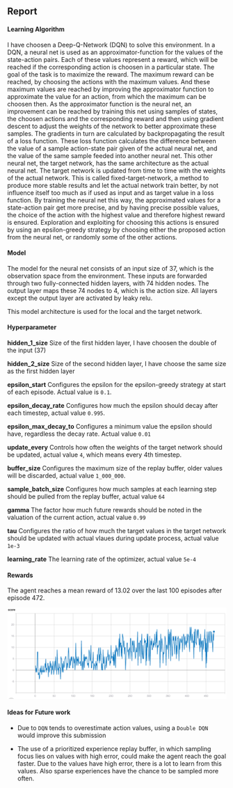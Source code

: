## Report

#### Learning Algorithm

I have choosen a Deep-Q-Network (DQN) to solve this environment. In a DQN, a neural net is used as an approximator-function for the values of the state-action pairs. Each of these values represent a reward, which will be reached if the corresponding action is choosen in a particular state. The goal of the task is to maximize the reward. The maximum reward can be reached, by choosing the actions with the maximum values. And these maximum values are reached by improving the approximator function to approximate the value for an action, from which the maximum can be choosen then. As the approximator function is the neural net, an improvement can be reached by training this net using samples of states, the choosen actions and the corresponding reward and then using gradient descent to adjust the weights of the network to better approximate these samples. The gradients in turn are calculated by backpropagating the result of a loss function. These loss function calculates the difference between the value of a sample action-state pair given of the actual neural net, and the value of the same sample feeded into another neural net. This other neural net, the target network, has the same architecture as the actual neural net. The target network is updated from time to time with the weights of the actual network. This is called fixed-target-network, a method to produce more stable results and let the actual network train better, by not influence itself too much as if used as input and as target value in a loss function. By training the neural net this way, the approximated values for a state-action pair get more precise, and by having precise possible values, the choice of the action with the highest value and therefore highest reward is ensured. Exploration and exploiting for choosing this actions is ensured by using an epsilon-greedy strategy by choosing either the proposed action from the neural net, or randomly some of the other actions.

#### Model

The model for the neural net consists of an input size of 37, which is the observation space from the environment. These inputs are forwarded through two fully-connected hidden layers, with 74 hidden nodes. The output layer maps these 74 nodes to 4, which is the action size. All layers except the output layer are activated by leaky relu.

This model architecture is used for the local and the target network.

#### Hyperparameter
**hidden_1_size**
Size of the first hidden layer, I have choosen the double of the input (37)

**hidden_2_size**
Size of the second hidden layer, I have choose the same size as the first hidden layer

**epsilon_start**
Configures the epsilon for the epsilon-greedy strategy at start of each episode. Actual value is `0.1`.

**epsilon_decay_rate**
Configures how much the epsilon should decay after each timestep, actual value `0.995`.

**epsilon_max_decay_to**
Configures a minimum value the epsilon should have, regardless the decay rate. Actual value `0.01`

**update_every**
Controls how often the weights of the target network should be updated, actual value `4`, which means every 4th timestep.

**buffer_size**
Configures the maximum size of the replay buffer, older values will be discarded, actual value `1_000_000`.

**sample_batch_size**
Configures how much samples at each learning step should be pulled from the replay buffer, actual value `64`

**gamma**
The factor how much future rewards should be noted in the valuation of the current action, actual value `0.99`

**tau**
Configures the ratio of how much the target values in the target network should be updated with actual vlaues during update process, actual value `1e-3`

**learning_rate**
The learning rate of the optimizer, actual value `5e-4`

#### Rewards

The agent reaches a mean reward of 13.02 over the last 100 episodes after episode 472.

![mean reward plot](tensorboard_reward.png)

#### Ideas for Future work

- Due to `DQN` tends to overestimate action values, using a `Double DQN` would improve this submission

- The use of a prioritized experience replay buffer, in which sampling focus lies on values with high error, could make the agent reach the goal faster. Due to the values have high error, there is a lot to learn from this values. Also sparse experiences have the chance to be sampled more often.